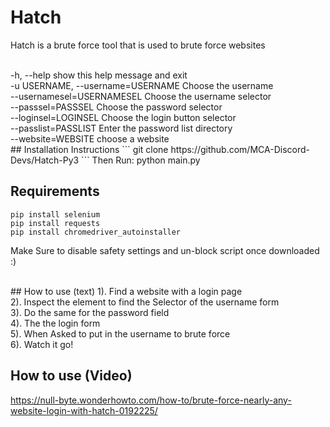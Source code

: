 # Hatch
Hatch is a brute force tool that is used to brute force websites

<br>
  -h, --help            show this help message and exit<br>
  -u USERNAME, --username=USERNAME Choose the username<br>
  --usernamesel=USERNAMESEL Choose the username selector<br>
  --passsel=PASSSEL     Choose the password selector<br>
  --loginsel=LOGINSEL   Choose the login button selector<br>
  --passlist=PASSLIST   Enter the password list directory<br>
  --website=WEBSITE     choose a website<br>
## Installation Instructions
```
git clone https://github.com/MCA-Discord-Devs/Hatch-Py3
```
Then Run: python main.py

## Requirements
```
pip install selenium
pip install requests
pip install chromedriver_autoinstaller
```
Make Sure to disable safety settings and un-block script once downloaded :)

<br>
## How to use (text)
1). Find a website with a login page<br>
2). Inspect the element to find the Selector of the username form<br>
3). Do the same for the password field<br>
4). The the login form <br>
5). When Asked to put in the username to brute force<br>
6). Watch it go!

## How to use (Video)
https://null-byte.wonderhowto.com/how-to/brute-force-nearly-any-website-login-with-hatch-0192225/

